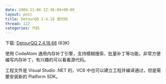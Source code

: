 ```yaml
---
date: 2004-11-06 12:36:04+00:00
layout: post
title: DetourQQ 2.4.18 源代码
thread: 122
categories: 代码
---
```


下载: [DetourQQ 2.4.18.68](/assets/1099686627.rar) (63K)

  


使用 CodeAtom 通用内存补丁引擎，支持模糊搜索、批量补丁等功能，非常方便编写内存补丁，有兴趣的可以看看源代码。

  


工程文件是 Visual Studio .NET 的，VC6 中也可以建立工程并编译通过，但是需要安装新的 Platform SDK。

  

